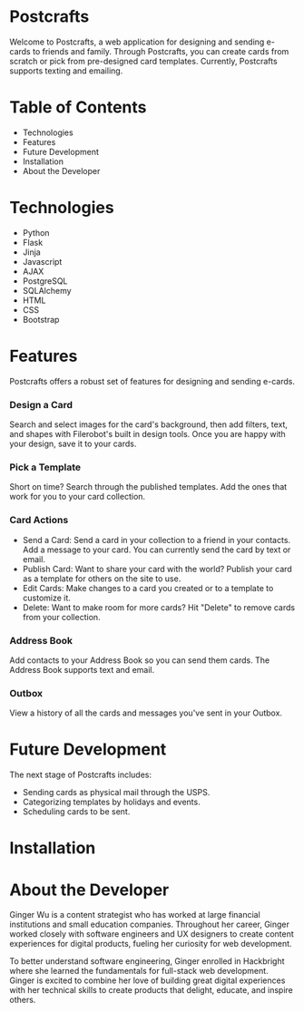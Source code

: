# Postcrafts
Welcome to Postcrafts, a web application for designing and sending e-cards to friends and family. Through Postcrafts, you can create cards from scratch or pick from pre-designed card templates. Currently, Postcrafts supports texting and emailing.

# Table of Contents
- Technologies
- Features
- Future Development
- Installation
- About the Developer

# Technologies
- Python
- Flask
- Jinja
- Javascript
- AJAX
- PostgreSQL
- SQLAlchemy
- HTML
- CSS
- Bootstrap

# Features
Postcrafts offers a robust set of features for designing and sending e-cards. 

### Design a Card
Search and select images for the card's background, then add filters, text, and shapes with Filerobot's built in design tools. Once you are happy with your design, save it to your cards.

### Pick a Template
Short on time? Search through the published templates. Add the ones that work for you to your card collection.

### Card Actions
- Send a Card: Send a card in your collection to a friend in your contacts. Add a message to your card. You can currently send the card by text or email.
- Publish Card: Want to share your card with the world? Publish your card as a template for others on the site to use.
- Edit Cards: Make changes to a card you created or to a template to customize it.
- Delete: Want to make room for more cards? Hit "Delete" to remove cards from your collection. 

### Address Book
Add contacts to your Address Book so you can send them cards. The Address Book supports text and email.

### Outbox
View a history of all the cards and messages you've sent in your Outbox.

# Future Development
The next stage of Postcrafts includes:
- Sending cards as physical mail through the USPS.
- Categorizing templates by holidays and events.
- Scheduling cards to be sent.

# Installation

# About the Developer
Ginger Wu is a content strategist who has worked at large financial institutions and small education companies. Throughout her career, Ginger worked closely with software engineers and UX designers to create content experiences for digital products, fueling her curiosity for web development.

To better understand software engineering, Ginger enrolled in Hackbright where she learned the fundamentals for full-stack web development. Ginger is excited to combine her love of building great digital experiences with her technical skills to create products that delight, educate, and inspire others.
